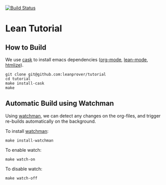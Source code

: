 [![Build Status](https://travis-ci.org/leanprover/tutorial.svg?branch=master)](https://travis-ci.org/leanprover/tutorial)

Lean Tutorial
=============

How to Build
------------

We use [cask][cask] to install emacs dependencies ([org-mode][org-mode], [lean-mode][lean-mode], [htmlize][htmlize]).

```
git clone git@github.com:leanprover/tutorial
cd tutorial
make install-cask
make
```

[cask]: https://github.com/cask/cask
[org-mode]: http://orgmode.org/
[lean-mode]: https://github.com/leanprover/lean/tree/master/src/emacs
[htmlize]: https://github.com/emacsmirror/htmlize


Automatic Build using Watchman
------------------------------

Using [watchman][watchman], we can detect any changes on the
org-files, and trigger re-builds automatically on the background.

To install [watchman][watchman]:

```
make install-watchman
```

To enable watch:

```
make watch-on
```

To disable watch:

```
make watch-off
```

[watchman]: https://github.com/facebook/watchman
